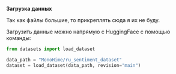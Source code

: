 **Загрузка данных**

Так как файлы большие, то прикреплять сюда я их не буду.

Загрузить данные можно напрямую с HuggingFace с помощью команды:

```python
from datasets import load_dataset

data_path = "MonoHime/ru_sentiment_dataset"
dataset = load_dataset(data_path, revision="main")
```

